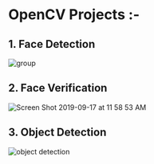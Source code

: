 # OpenCV Projects :-
## 1. Face Detection
![group](https://user-images.githubusercontent.com/49981970/65016920-13d0d480-d943-11e9-95b4-da456fb10840.jpeg)
## 2. Face Verification
![Screen Shot 2019-09-17 at 11 58 53 AM](https://user-images.githubusercontent.com/49981970/65016795-bdfc2c80-d942-11e9-9290-6eeae51d9a0b.png)
## 3. Object Detection
![object detection](https://user-images.githubusercontent.com/49981970/65017061-69a57c80-d943-11e9-98dc-73ee83c4c259.jpg)
